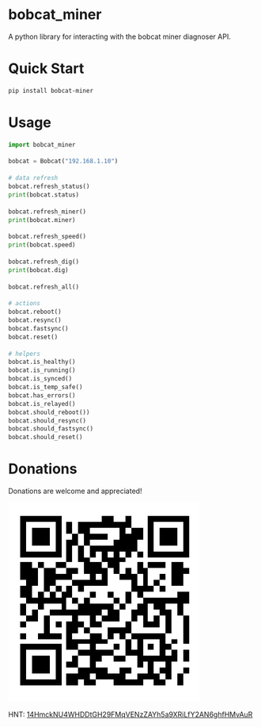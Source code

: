 # bobcat_miner

A python library for interacting with the bobcat miner diagnoser API.

# Quick Start

```bash
pip install bobcat-miner
```

# Usage

```python
import bobcat_miner

bobcat = Bobcat("192.168.1.10")

# data refresh
bobcat.refresh_status()
print(bobcat.status)

bobcat.refresh_miner()
print(bobcat.miner)

bobcat.refresh_speed()
print(bobcat.speed)

bobcat.refresh_dig()
print(bobcat.dig)

bobcat.refresh_all()

# actions
bobcat.reboot()
bobcat.resync()
bobcat.fastsync()
bobcat.reset()

# helpers
bobcat.is_healthy()
bobcat.is_running()
bobcat.is_synced()
bobcat.is_temp_safe()
bobcat.has_errors()
bobcat.is_relayed()
bobcat.should_reboot())
bobcat.should_resync()
bobcat.should_fastsync()
bobcat.should_reset()
```

# Donations

Donations are welcome and appreciated!

![HNT: 14HmckNU4WHDDtGH29FMqVENzZAYh5a9XRiLfY2AN6ghfHMvAuR](./images/wallet.jpg)

HNT: [14HmckNU4WHDDtGH29FMqVENzZAYh5a9XRiLfY2AN6ghfHMvAuR](https://explorer-v1.helium.com/accounts/14HmckNU4WHDDtGH29FMqVENzZAYh5a9XRiLfY2AN6ghfHMvAuR)